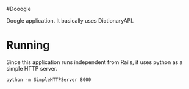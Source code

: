 #Dooogle

Doogle application. It basically uses DictionaryAPI.

# Running

Since this application runs independent from Rails, it uses python as a simple HTTP server.

```
python -m SimpleHTTPServer 8000
```

